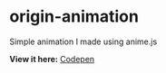 # origin-animation
Simple animation I made using anime.js 

**View it here:** [Codepen](https://codepen.io/2tapNiko/full/vwqKqv)

